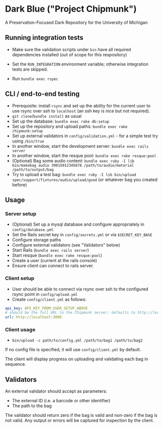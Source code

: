 # Dark Blue ("Project Chipmunk")

A Preservation-Focused Dark Repository for the University of Michigan

## Running integration tests

- Make sure the validation scripts under `bin` have all required dependencies
  installed (out of scope for this respository)

- Set the `RUN_INTEGRATION` environment variable; otherwise integration tests
  are skipped.

- Run `bundle exec rspec`

## CLI / end-to-end testing

- Prerequisite: install `rsync` and set up the ability for the current user to use rsync over
  ssh to `localhost` (an ssh key is nice but not required).
- `git clone`/`bundle install` as usual
- Set up the database: `bundle exec rake db:setup`
- Set up the repository and upload paths: `bundle exec rake chipmunk:setup`
- Set up external validators in `config/validation.yml` - for a simple test try using `/bin/true`
- In another window, start the development server: `bundle exec rails server`
- In another window, start the resque pool: `bundle exec rake resque:pool`
- (Optional) Bag some audio content: `bundle exec ruby -I lib bin/makebag audio 39015012345678 /path/to/audio/material /path/to/output/bag`
- Try to upload a test bag: `bundle exec ruby -I lib bin/upload spec/support/fixtures/audio/upload/good` (or whatever bag you created before)

## Usage

### Server setup

- (Optional) Set up a mysql database and configure appropriately in `config/database.yml`
- Set the Rails secret key in `config/secrets.yml` or via `$SECRET_KEY_BASE`
- Configure storage paths
- Configure external validators (see "Validators" below)
- Start Rails (`bundle exec rails server`)
- Start resque (`bundle exec rake resque:pool`)
- Create a user (current at the rails console)
- Ensure client can connect to rails server.

### Client setup

- User should be able to connect via rsync over ssh to the configured rsync point in `config/upload.yml`
- Create `config/client.yml` as follows:

```yaml
api_key: API_KEY_FROM_USER_SETUP_ABOVE
# should be the full URL to the Chipmunk server; defaults to http://localhost:3000
url: http://localhost:3000
```

### Client usage

- `bin/upload -c path/to/config.yml /path/to/bag1 /path/to/bag2`

If no config file is specified, it will use `config/client.yml` by default.

The client will display progress on uploading and validating each bag in sequence.

## Validators

An external validator should accept as parameters:

- The external ID (i.e. a barcode or other identifier)
- The path to the bag

The validator should return zero if the bag is valid and non-zero if the bag is
not valid. Any output or errors will be captured for inspection by the client.
